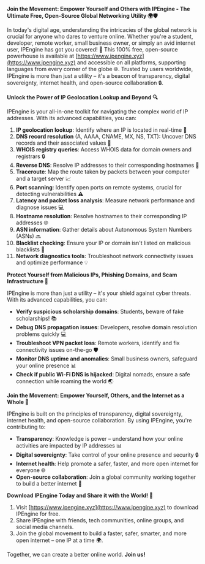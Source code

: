 **Join the Movement: Empower Yourself and Others with IPEngine - The Ultimate Free, Open-Source Global Networking Utility 🌍🛡️**

In today's digital age, understanding the intricacies of the global network is crucial for anyone who dares to venture online. Whether you're a student, developer, remote worker, small business owner, or simply an avid internet user, IPEngine has got you covered! 🤝 This 100% free, open-source powerhouse is available at [https://www.ipengine.xyz](https://www.ipengine.xyz) and accessible on all platforms, supporting languages from every corner of the globe 🌐. Trusted by users worldwide, IPEngine is more than just a utility – it's a beacon of transparency, digital sovereignty, internet health, and open-source collaboration 🔒.

**Unlock the Power of IP Geolocation Lookup and Beyond 🔍**

IPEngine is your all-in-one toolkit for navigating the complex world of IP addresses. With its advanced capabilities, you can:

1. **IP geolocation lookup**: Identify where an IP is located in real-time 📍
2. **DNS record resolution** (A, AAAA, CNAME, MX, NS, TXT): Uncover DNS records and their associated values 🔑
3. **WHOIS registry queries**: Access WHOIS data for domain owners and registrars 🔒
4. **Reverse DNS**: Resolve IP addresses to their corresponding hostnames 📡
5. **Traceroute**: Map the route taken by packets between your computer and a target server 📈
6. **Port scanning**: Identify open ports on remote systems, crucial for detecting vulnerabilities ⚠️
7. **Latency and packet loss analysis**: Measure network performance and diagnose issues 💻
8. **Hostname resolution**: Resolve hostnames to their corresponding IP addresses 🌐
9. **ASN information**: Gather details about Autonomous System Numbers (ASNs) 🔜
10. **Blacklist checking**: Ensure your IP or domain isn't listed on malicious blacklists 🔴
11. **Network diagnostics tools**: Troubleshoot network connectivity issues and optimize performance 💡

**Protect Yourself from Malicious IPs, Phishing Domains, and Scam Infrastructure 🚀**

IPEngine is more than just a utility – it's your shield against cyber threats. With its advanced capabilities, you can:

* **Verify suspicious scholarship domains**: Students, beware of fake scholarships! 📚
* **Debug DNS propagation issues**: Developers, resolve domain resolution problems quickly 💻
* **Troubleshoot VPN packet loss**: Remote workers, identify and fix connectivity issues on-the-go 🛡️
* **Monitor DNS uptime and anomalies**: Small business owners, safeguard your online presence 📊
* **Check if public Wi-Fi DNS is hijacked**: Digital nomads, ensure a safe connection while roaming the world 🌏

**Join the Movement: Empower Yourself, Others, and the Internet as a Whole 🔗**

IPEngine is built on the principles of transparency, digital sovereignty, internet health, and open-source collaboration. By using IPEngine, you're contributing to:

* **Transparency**: Knowledge is power – understand how your online activities are impacted by IP addresses 📊
* **Digital sovereignty**: Take control of your online presence and security 🔒
* **Internet health**: Help promote a safer, faster, and more open internet for everyone 🌐
* **Open-source collaboration**: Join a global community working together to build a better internet 🤝

**Download IPEngine Today and Share it with the World! 🚀**

1. Visit [https://www.ipengine.xyz](https://www.ipengine.xyz) to download IPEngine for free.
2. Share IPEngine with friends, tech communities, online groups, and social media channels.
3. Join the global movement to build a faster, safer, smarter, and more open internet – one IP at a time 🌍.

Together, we can create a better online world. **Join us!**